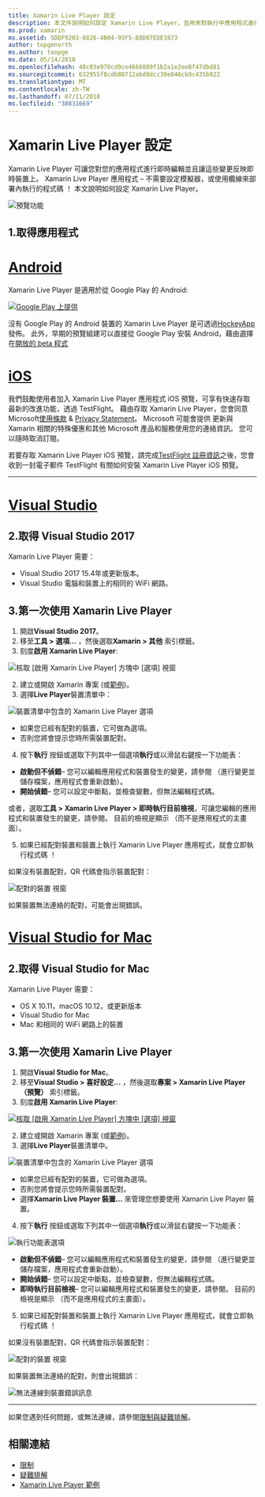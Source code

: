 ```yaml
---
title: Xamarin Live Player 設定
description: 本文件說明如何設定 Xamarin Live Player，並用來對執行中應用程式進行即時編輯。
ms.prod: xamarin
ms.assetid: 5DDF9203-8826-4B04-93F5-B8D07EDE3873
author: topgenorth
ms.author: toopge
ms.date: 05/14/2018
ms.openlocfilehash: 40c03e978cd9ce4666089f1b2a1e2ee8f47dbd81
ms.sourcegitcommit: 632955f8cdb80712abd8dcc30e046cb9c435b922
ms.translationtype: MT
ms.contentlocale: zh-TW
ms.lasthandoff: 07/11/2018
ms.locfileid: "38831669"
---
```

# <a name="xamarin-live-player-setup"></a>Xamarin Live Player 設定

Xamarin Live Player 可讓您對您的應用程式進行即時編輯並且讓這些變更反映即時裝置上。 Xamarin Live Player 應用程式 – 不需要設定模擬器，或使用纜線來部署內執行的程式碼 ！ 本文說明如何設定 Xamarin Live Player。

![預覽功能](~/media/shared/preview.png)

## <a name="1-get-the-app"></a>1.取得應用程式

# <a name="androidtabandroid"></a>[Android](#tab/android)

Xamarin Live Player 是適用於從 Google Play 的 Android:

[ ![Google Play 上提供](install-images/google-play-badge.png)](https://play.google.com/store/apps/details?id=com.xamarin.live)

沒有 Google Play 的 Android 裝置的 Xamarin Live Player 是可透過[HockeyApp](https://aka.ms/xlp-hockeyapp)發佈。 此外，早期的預覽組建可以直接從 Google Play 安裝 Android，藉由選擇在[開放的 beta 程式](https://play.google.com/apps/testing/com.xamarin.live)

# <a name="iostabios"></a>[iOS](#tab/ios)

我們鼓勵使用者加入 Xamarin Live Player 應用程式 iOS 預覽，可享有快速存取最新的改進功能，透過 TestFlight。 藉由存取 Xamarin Live Player，您會同意 Microsoft[使用條款](https://www.microsoft.com/en-us/legal/intellectualproperty/copyright/default.aspx) & [Privacy Statement](https://privacy.microsoft.com/en-us/privacystatement)。 Microsoft 可能會提供 更新與 Xamarin 相關的特殊優惠和其他 Microsoft 產品和服務使用您的連絡資訊。 您可以隨時取消訂閱。

若要存取 Xamarin Live Player iOS 預覽，請完成[TestFlight 註冊資訊](https://fastring.xamarinliveplayer.com/)之後，您會收到一封電子郵件 TestFlight 有關如何安裝 Xamarin Live Player iOS 預覽。

-----

# <a name="visual-studiotabwindows"></a>[Visual Studio](#tab/windows)

## <a name="2-get-visual-studio-2017"></a>2.取得 Visual Studio 2017

Xamarin Live Player 需要：

- Visual Studio 2017 15.4年或更新版本。
- Visual Studio 電腦和裝置上的相同的 WiFi 網路。

## <a name="3-using-xamarin-live-player-for-the-first-time"></a>3.第一次使用 Xamarin Live Player

1. 開啟**Visual Studio 2017**。
2. 移至**工具 > 選項...** ，然後選取**Xamarin > 其他** 索引標籤。
3. 刻度**啟用 Xamarin Live Player**:

  ![核取 [啟用 Xamarin Live Player] 方塊中 [選項] 視窗](install-images/vs2017-options.png)

2. 建立或開啟 Xamarin 專案 (或[範例](~/tools/live-player/samples.md))。
3. 選擇**Live Player**裝置清單中：

  ![裝置清單中包含的 Xamarin Live Player 選項](install-images/devices-empty-windows.png)

  * 如果您已經有配對的裝置，它可做為選項。
  * 否則您將會提示您時所需裝置配對。
4. 按下**執行** 按鈕或選取下列其中一個選項**執行**或以滑鼠右鍵按一下功能表：

  - **啟動但不偵錯**– 您可以編輯應用程式和裝置發生的變更，請參閱 （進行變更並儲存檔案，應用程式會重新啟動）。
  - **開始偵錯**– 您可以設定中斷點，並檢查變數，但無法編輯程式碼。

  或者，選取**工具 > Xamarin Live Player > 即時執行目前檢視**，可讓您編輯的應用程式和裝置發生的變更，請參閱。 目前的檢視是顯示 （而不是應用程式的主畫面）。

5. 如果已經配對裝置和裝置上執行 Xamarin Live Player 應用程式，就會立即執行程式碼 ！

  如果沒有裝置配對，QR 代碼會指示裝置配對：

  ![配對的裝置 視窗](install-images/manage-empty-windows.png)

  如果裝置無法連絡的配對，可能會出現錯誤。

# <a name="visual-studio-for-mactabmacos"></a>[Visual Studio for Mac](#tab/macos)

## <a name="2-get-visual-studio-for-mac"></a>2.取得 Visual Studio for Mac

Xamarin Live Player 需要：

- OS X 10.11，macOS 10.12，或更新版本
- Visual Studio for Mac
- Mac 和相同的 WiFi 網路上的裝置

## <a name="3-using-xamarin-live-player-for-the-first-time"></a>3.第一次使用 Xamarin Live Player

1. 開啟**Visual Studio for Mac**。
2. 移至**Visual Studio > 喜好設定...** ，然後選取**專案 > Xamarin Live Player （預覽）**  索引標籤。
3. 刻度**啟用 Xamarin Live Player**:

  [![核取 [啟用 Xamarin Live Player] 方塊中 [選項] 視窗](install-images/vsmac-options-sml.png)](install-images/vsmac-options.png#lightbox)

2. 建立或開啟 Xamarin 專案 (或[範例](~/tools/live-player/samples.md))。
3. 選擇**Live Player**裝置清單中。

  ![裝置清單中包含的 Xamarin Live Player 選項](install-images/devices.png)

  * 如果您已經有配對的裝置，它可做為選項。
  * 否則您將會提示您時所需裝置配對。
  * 選擇**Xamarin Live Player 裝置...** 來管理您想要使用 Xamarin Live Player 裝置。

4. 按下**執行** 按鈕或選取下列其中一個選項**執行**或以滑鼠右鍵按一下功能表：

  ![執行功能表選項](install-images/run-menu.png)

  - **啟動但不偵錯**– 您可以編輯應用程式和裝置發生的變更，請參閱 （進行變更並儲存檔案，應用程式會重新啟動）。
  - **開始偵錯**– 您可以設定中斷點，並檢查變數，但無法編輯程式碼。
  - **即時執行目前檢視**– 您可以編輯應用程式和裝置發生的變更，請參閱。 目前的檢視是顯示 （而不是應用程式的主畫面）。

5. 如果已經配對裝置和裝置上執行 Xamarin Live Player 應用程式，就會立即執行程式碼 ！

  如果沒有裝置配對，QR 代碼會指示裝置配對：

  ![配對的裝置 視窗](install-images/manage-empty.png)

  如果裝置無法連絡的配對，則會出現錯誤：

  ![無法連線到裝置錯誤訊息](install-images/error-cannot-connect.png)


-----

如果您遇到任何問題，或無法連線，請參閱[限制與疑難排解](~/tools/live-player/troubleshooting.md)。


## <a name="related-links"></a>相關連結

- [限制](~/tools/live-player/limitations.md)
- [疑難排解](~/tools/live-player/troubleshooting.md)
- [Xamarin Live Player 範例](~/tools/live-player/samples.md)
